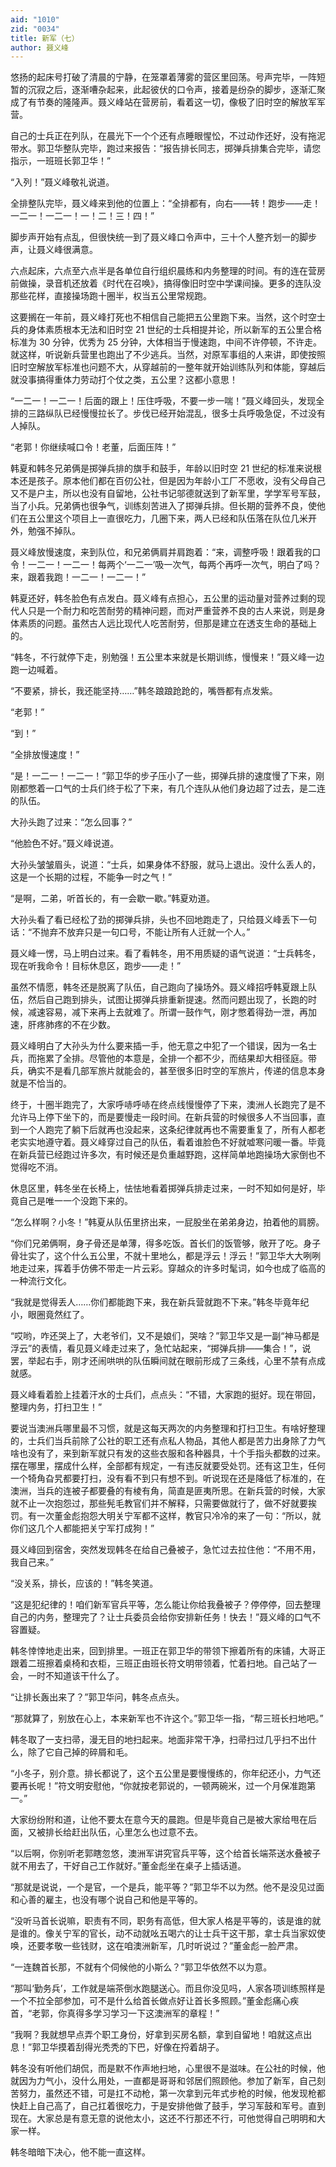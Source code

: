 ```yaml
---
aid: "1010"
zid: "0034"
title: 新军（七）
author: 聂义峰
---
```


悠扬的起床号打破了清晨的宁静，在笼罩着薄雾的营区里回荡。号声完毕，一阵短暂的沉寂之后，逐渐嘈杂起来，此起彼伏的口令声，接着是纷杂的脚步，逐渐汇聚成了有节奏的隆隆声。聂义峰站在营房前，看着这一切，像极了旧时空的解放军军营。

自己的士兵正在列队，在晨光下一个个还有点睡眼惺忪，不过动作还好，没有拖泥带水。郭卫华整队完毕，跑过来报告：“报告排长同志，掷弹兵排集合完毕，请您指示，一班班长郭卫华！”

“入列！”聂义峰敬礼说道。

全排整队完毕，聂义峰来到他的位置上：“全排都有，向右——转！跑步——走！一二一！一二一！一！二！三！四！”

脚步声开始有点乱，但很快统一到了聂义峰口令声中，三十个人整齐划一的脚步声，让聂义峰很满意。

六点起床，六点至六点半是各单位自行组织晨练和内务整理的时间。有的连在营房前做操，录音机还放着《时代在召唤》，搞得像旧时空中学课间操。更多的连队没那些花样，直接操场跑十圈半，权当五公里常规跑。

这要搁在一年前，聂义峰打死也不相信自己能把五公里跑下来。当然，这个时空士兵的身体素质根本无法和旧时空 21 世纪的士兵相提并论，所以新军的五公里合格标准为 30 分钟，优秀为 25 分钟，大体相当于慢速跑，中间不许停顿，不许走。就这样，听说新兵营里也跑出了不少逃兵。当然，对原军事组的人来讲，即使按照旧时空解放军标准也问题不大，从穿越前的一整年就开始训练队列和体能，穿越后就没事搞得重体力劳动打个仗之类，五公里？这都小意思！

“一二一！一二一！后面的跟上！压住呼吸，不要一步一喘！”聂义峰回头，发现全排的三路纵队已经慢慢拉长了。步伐已经开始混乱，很多士兵呼吸急促，不过没有人掉队。

“老郭！你继续喊口令！老董，后面压阵！”

韩夏和韩冬兄弟俩是掷弹兵排的旗手和鼓手，年龄以旧时空 21 世纪的标准来说根本还是孩子。原本他们都在百仞公社，但是因为年龄小工厂不愿收，没有父母自己又不是户主，所以也没有自留地，公社书记邬德就送到了新军里，学学军号军鼓，当了小兵。兄弟俩也很争气，训练刻苦进入了掷弹兵排。但长期的营养不良，使他们在五公里这个项目上一直很吃力，几圈下来，两人已经和队伍落在队位几米开外，勉强不掉队。

聂义峰放慢速度，来到队位，和兄弟俩肩并肩跑着：“来，调整呼吸！跟着我的口令！一二一！一二一！每两个‘一二一’吸一次气，每两个再呼一次气，明白了吗？来，跟着我跑！一二一！一二一！”

韩夏还好，韩冬脸色有点发白。聂义峰有点担心，五公里的运动量对营养过剩的现代人只是一个耐力和吃苦耐劳的精神问题，而对严重营养不良的古人来说，则是身体素质的问题。虽然古人远比现代人吃苦耐劳，但那是建立在透支生命的基础上的。

“韩冬，不行就停下走，别勉强！五公里本来就是长期训练，慢慢来！”聂义峰一边跑一边喊着。

“不要紧，排长，我还能坚持……”韩冬踉踉跄跄的，嘴唇都有点发紫。

“老郭！”

“到！”

“全排放慢速度！”

“是！一二一！一二一！”郭卫华的步子压小了一些，掷弹兵排的速度慢了下来，刚刚都憋着一口气的士兵们终于松了下来，有几个连队从他们身边超了过去，是二连的队伍。

大孙头跑了过来：“怎么回事？”

“他脸色不好。”聂义峰说道。

大孙头皱皱眉头，说道：“士兵，如果身体不舒服，就马上退出。没什么丢人的，这是一个长期的过程，不能争一时之气！”

“是啊，二弟，听首长的，有一会歇一歇。”韩夏劝道。

大孙头看了看已经松了劲的掷弹兵排，头也不回地跑走了，只给聂义峰丢下一句话：“不抛弃不放弃只是一句口号，不能让所有人迁就一个人。”

聂义峰一愣，马上明白过来。看了看韩冬，用不用质疑的语气说道：“士兵韩冬，现在听我命令！目标休息区，跑步——走！”

虽然不情愿，韩冬还是脱离了队伍，自己跑向了操场外。聂义峰招呼韩夏跟上队伍，然后自己跑到排头，试图让掷弹兵排重新提速。然而问题出现了，长跑的时候，减速容易，减下来再上去就难了。所谓一鼓作气，刚才憋着得劲一泄，再加速，肝疼肺疼的不在少数。

聂义峰明白了大孙头为什么要来插一手，他无意之中犯了一个错误，因为一名士兵，而拖累了全排。尽管他的本意是，全排一个都不少，而结果却大相径庭。带兵，确实不是看几部军旅片就能会的，甚至很多旧时空的军旅片，传递的信息本身就是不恰当的。

终于，十圈半跑完了，大家呼哧呼哧在终点线慢慢停了下来，澳洲人长跑完了是不允许马上停下坐下的，而是要慢走一段时间。在新兵营的时候很多人不当回事，直到一个人跑完了躺下后就再也没起来，这条纪律就再也不需要重复了，所有人都老老实实地遵守着。聂义峰穿过自己的队伍，看着谁脸色不好就嘘寒问暖一番。毕竟在新兵营已经跑过许多次，有时候还是负重越野跑，这样简单地跑操场大家倒也不觉得吃不消。

休息区里，韩冬坐在长椅上，怯怯地看着掷弹兵排走过来，一时不知如何是好，毕竟自己是唯一一个没跑下来的。

“怎么样啊？小冬！”韩夏从队伍里挤出来，一屁股坐在弟弟身边，拍着他的肩膀。

“你们兄弟俩啊，身子骨还是单薄，得多吃饭。首长们的饭管够，敞开了吃。身子骨壮实了，这个什么五公里，不就十里地么，都是浮云！浮云！”郭卫华大大咧咧地走过来，挥着手仿佛不带走一片云彩。穿越众的许多时髦词，如今也成了临高的一种流行文化。

“我就是觉得丢人……你们都能跑下来，我在新兵营就跑不下来。”韩冬毕竟年纪小，眼圈竟然红了。

“哎哟，咋还哭上了，大老爷们，又不是娘们，哭啥？”郭卫华又是一副“神马都是浮云”的表情，看见聂义峰走过来了，急忙站起来，“掷弹兵排——集合！”，说罢，举起右手，刚才还闹哄哄的队伍瞬间就在眼前形成了三条线，心里不禁有点成就感。

聂义峰看着脸上挂着汗水的士兵们，点点头：“不错，大家跑的挺好。现在带回，整理内务，打扫卫生！”

要说当澳洲兵哪里最不习惯，就是这每天两次的内务整理和打扫卫生。有啥好整理的，士兵们当兵前除了公社的职工还有点私人物品，其他人都是苦力出身除了力气啥也没有了，来到新军就只有发的这些衣服和各种器具，十个手指头都数的过来。摆在哪里，摆成什么样，全部都有规定，一有违反就要受处罚。还有这卫生，任何一个犄角旮旯都要打扫，没有看不到只有想不到。听说现在还是降低了标准的，在澳洲，当兵的连被子都要叠的有棱有角，简直是匪夷所思。在新兵营的时候，大家就不止一次抱怨过，那些髡毛教官们并不解释，只需要做就行了，做不好就要挨罚。有一次董金彪抱怨大明关宁军都不这样，教官只冷冷的来了一句：“所以，就你们这几个人都能把关宁军打成狗！”

聂义峰回到宿舍，突然发现韩冬在给自己叠被子，急忙过去拉住他：“不用不用，我自己来。”

“没关系，排长，应该的！”韩冬笑道。

“这是犯纪律的！咱们新军官兵平等，怎么能让你给我叠被子？停停停，回去整理自己的内务，整理完了？让士兵委员会给你安排新任务！快去！”聂义峰的口气不容置疑。

韩冬悻悻地走出来，回到排里。一班正在郭卫华的带领下擦着所有的床铺，大哥正跟着二班擦着桌椅和衣柜，三班正由班长符文明带领着，忙着扫地。自己站了一会，一时不知道该干什么了。

“让排长轰出来了？”郭卫华问，韩冬点点头。

“那就算了，别放在心上，本来新军也不许这个。”郭卫华一指，“帮三班长扫地吧。”

韩冬取了一支扫帚，漫无目的地扫起来。地面非常干净，扫帚扫过几乎扫不出什么，除了它自己掉的碎屑和毛。

“小冬子，别介意。排长都说了，这个五公里是要慢慢练的，你年纪还小，力气还要再长呢！”符文明安慰他，“你就按老郭说的，一顿两碗米，过一个月保准跑第一。”

大家纷纷附和道，让他不要太在意今天的晨跑。但是毕竟自己是被大家给甩在后面，又被排长给赶出队伍，心里怎么也过意不去。

“以后啊，你别听老郭瞎忽悠，澳洲军讲究官兵平等，这个给首长端茶送水叠被子就不用去了，干好自己工作就好。”董金彪坐在桌子上插话道。

“那就是说说，一个是官，一个是兵，能平等？”郭卫华不以为然。他不是没见过面和心善的雇主，也没有哪个说自己和他是平等的。

“没听马首长说嘛，职责有不同，职务有高低，但大家人格是平等的，该是谁的就是谁的。像关宁军的官长，动不动就吆五喝六的让士兵干这干那，拿士兵当家奴使唤，还要孝敬一些钱财，这在咱澳洲新军，几时听说过？”董金彪一脸严肃。

“一连魏首长那，不就有个伺候他的小斯么？”郭卫华依然不以为意。

“那叫‘勤务兵’，工作就是端茶倒水跑腿送心。而且你没见吗，人家各项训练照样是一个不拉全部参加，可不是什么给首长做点好让首长多照顾。”董金彪痛心疾首，“老郭，你真得多学习学习一下这澳洲军的章程！”

“我啊？我就想早点弄个职工身份，好拿到买房名额，拿到自留地！咱就这点出息！”郭卫华摸着刮得光秃秃的下巴，好像在捋着胡子。

韩冬没有听他们胡侃，而是默不作声地扫地，心里很不是滋味。在公社的时候，他就因为力气小，没什么用处，一直都是哥哥和邻居们照顾他。参加了新军，自己刻苦努力，虽然还不错，可是扛不动枪，第一次拿到元年式步枪的时候，他发现枪都快赶上自己高了，自己扛着很吃力，于是安排他做了鼓手，学习军鼓和军号。直到现在。大家总是有意无意的说他太小，这还不行那还不行，可他觉得自己明明和大家一样。

韩冬暗暗下决心，他不能一直这样。
